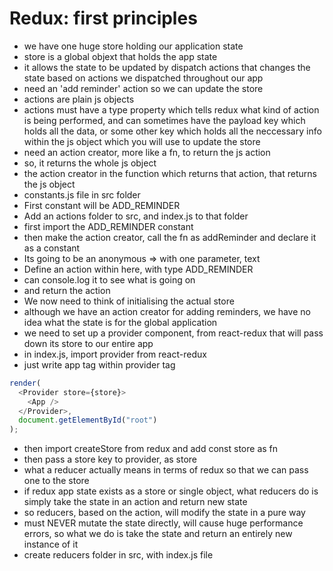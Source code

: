 # Redux: first principles

* we have one huge store holding our application state
* store is a global objext that holds the app state
* it allows the state to be updated by dispatch actions that changes the state based on actions we dispatched throughout our app
* need an 'add reminder' action so we can update the store
* actions are plain js objects
* actions must have a type property which tells redux what kind of action is being performed, and can sometimes have the payload key which holds all the data, or some other key which holds all the neccessary info within the js object which you will use to update the store
* need an action creator, more like a fn, to return the js action
* so, it returns the whole js object
* the action creator in the function which returns that action, that returns the js object
* constants.js file in src folder
* First constant will be ADD_REMINDER
* Add an actions folder to src, and index.js to that folder
* first import the ADD_REMINDER constant
* then make the action creator, call the fn as addReminder and declare it as a constant
* Its going to be an anonymous => with one parameter, text
* Define an action within here, with type ADD_REMINDER
* can console.log it to see what is going on
* and return the action
* We now need to think of initialising the actual store
* although we have an action creator for adding reminders, we have no idea what the state is for the global application
* we need to set up a provider component, from react-redux that will pass down its store to our entire app
* in index.js, import provider from react-redux
* just write app tag within provider tag

```javascript
render(
  <Provider store={store}>
    <App />
  </Provider>,
  document.getElementById("root")
);
```

* then import createStore from redux and add const store as fn
* then pass a store key to provider, as store
* what a reducer actually means in terms of redux so that we can pass one to the store
* if redux app state exists as a store or single object, what reducers do is simply take the state in an action and return new state
* so reducers, based on the action, will modify the state in a pure way
* must NEVER mutate the state directly, will cause huge performance errors, so what we do is take the state and return an entirely new instance of it
* create reducers folder in src, with index.js file
